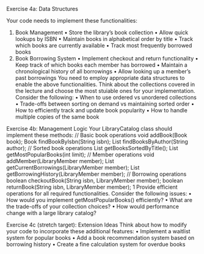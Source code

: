 Exercise 4a: Data Structures

Your code needs to implement these functionalities:
1. Book Management
• Store the library’s book collection
• Allow quick lookups by ISBN
• Maintain books in alphabetical order by title • Track which books are currently available
• Track most frequently borrowed books
2. Book Borrowing System
• Implement checkout and return functionality
• Keep track of which books each member has borrowed • Maintain a chronological history of all borrowings
• Allow looking up a member’s past borrowings
You need to employ appropriate data structures to enable the above functionalities. Think about the collections covered in the lecture and choose the most stuiable ones for your implementation. Consider the following:
• When to use ordered vs unordered collections
• Trade-offs between sorting on demand vs maintaining sorted order • How to efficiently track and update book popularity
• How to handle multiple copies of the same book

Exercise 4b: Management Logic
Your LibraryCatalog class should implement these methods:
    // Basic book operations
void addBook(Book book);
Book findBookByIsbn(String isbn);
List<Book> findBooksByAuthor(String author);
// Sorted book operations
List<Book> getBooksSortedByTitle();
List<Book> getMostPopularBooks(int limit);
// Member operations
void addMember(LibraryMember member);
List<Book> getCurrentBorrowings(LibraryMember member); List<Book> getBorrowingHistory(LibraryMember member);
// Borrowing operations
boolean checkoutBook(String isbn, LibraryMember member); boolean returnBook(String isbn, LibraryMember member);
1
Provide efficient operations for all required functionalities. Consider the following issues:
• How would you implement getMostPopularBooks() efficiently? • What are the trade-offs of your collection choices?
• How would performance change with a large library catalog?

Exercise 4c (stretch target): Extension Ideas
Think about how to modify your code to incorporate these additional features:
• Implement a waitlist system for popular books
• Add a book recommendation system based on borrowing history • Create a fine calculation system for overdue books
